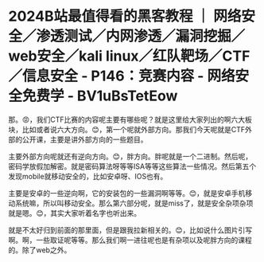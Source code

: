 # 2024B站最值得看的黑客教程 ｜ 网络安全／渗透测试／内网渗透／漏洞挖掘／web安全／kali linux／红队靶场／CTF／信息安全 - P146：竞赛内容 - 网络安全免费学 - BV1uBsTetEow

那。😡，我们CTF比赛的内容呢主要有哪些呢？就是这里给大家列出的啊六大板块，比如或者说六大方向。😊，第一个呢就外部方向。那我们今天呢就是CTF外部的公开课，主要是讲外部方向的一些题目。

主要外部方向呢就还有逆向方向。😊，胖方向。胖呢就是一个二进制。然后呢，密码学放假加解密。就是密码算法呀等等ISA等等这些算法一些情况。然后第五个发现mobile就移动安全的，比如安卓呀、IOS也有。

主要是安卓的一些逆向啊，它的安装包的一些漏洞啊等等。😊，就是安卓手机移动系统嘛，所以叫移动安全。那么第六部分呢，就是miss了，就是安全杂项杂项就是嗯。😊，其实大家听着名字也听出来。

就是不太好归到前面的那里面，但是跟我拉新相关的。😊，比如说什么图片引写啊。啊，一些取证呢等等。那么我们啊一进往呢也是有杂项以及呢胖方向的课程的。除了web之外。

